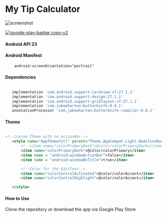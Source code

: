 
# My Tip Calculator









![screenshot](https://user-images.githubusercontent.com/11635523/40263385-35bc1ce4-5ad7-11e8-8f02-e6140425db6f.png)

[![google-play-badge copy-v2](https://user-images.githubusercontent.com/11635523/40263384-35a219a2-5ad7-11e8-9492-698872b6e9d9.png)](https://play.google.com/store/apps/details?id=com.jm.jonathanmoreno.mytipcalculatr)


#### Android API 23

#### Android Manifest
```xml
    android:screenOrientation="portrait"
```

#### Dependencies
```gradle

   implementation 'com.android.support:cardview-v7:27.1.1'
   implementation 'com.android.support:design:27.1.1'
   implementation 'com.android.support:gridlayout-v7:27.1.1'
   implementation 'com.jakewharton:butterknife:8.8.1'
   annotationProcessor 'com.jakewharton:butterknife-compiler:8.8.1'

```

#### Theme

```xml

<!--Custom Theme with no ActionBar-->
   <style name="AppThemefull" parent="Theme.AppCompat.Light.NoActionBar">
       <!--<item name="colorPrimaryDark">@color/colorPrimaryDark</item>-->
       <item name="colorPrimaryDark">@color/colorPrimary</item>
       <item name = "android:windowActionBar">false</item>
       <item name = "android:windowNoTitle">true</item>

       <!--Color for the EditText-->
       <item name="colorControlActivated">@color/colorAccent</item>
       <item name="colorControlHighlight">@color/colorAccent</item>

   </style>


```

#### How to Use

Clone the repository or download the app via Google Play Store
